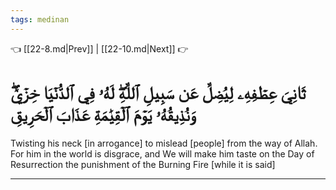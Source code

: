 ```yaml
---
tags: medinan
---
```


👈 [[22-8.md|Prev]] | [[22-10.md|Next]] 👉

# ثَانِيَ عِطۡفِهِۦ لِيُضِلَّ عَن سَبِيلِ ٱللَّهِۖ لَهُۥ فِي ٱلدُّنۡيَا خِزۡيٞۖ وَنُذِيقُهُۥ يَوۡمَ ٱلۡقِيَٰمَةِ عَذَابَ ٱلۡحَرِيقِ

Twisting his neck [in arrogance] to mislead [people] from the way of Allah. For him in the world is disgrace, and We will make him taste on the Day of Resurrection the punishment of the Burning Fire [while it is said]

---

